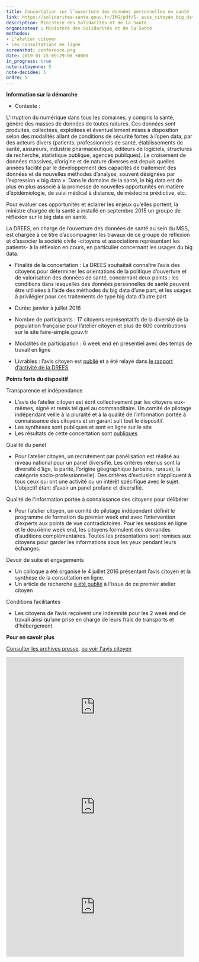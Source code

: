 ```yaml
---
title: Concertation sur l’ouverture des données personnelles en santé
link: https://solidarites-sante.gouv.fr/IMG/pdf/5-_avis_citoyen_big_data_en_sante.pdf
description: Ministère des Solidarités et de la Santé
organisateur : Ministère des Solidarités et de la Santé
methodes:
- L'atelier citoyen
- Les consultations en ligne
screenshot: conference.png
date: 2019-01-15 09:29:08 +0000
in_progress: true
note-citoyenne: 5
note-decidee: 5
ordre: 5
---
```


**Information sur la démarche**

* Contexte : 

L’irruption du numérique dans tous les domaines, y compris la santé, génère des masses de données de toutes natures. Ces données sont produites, collectées, exploitées et éventuellement mises à disposition selon des modalités allant de conditions de sécurité fortes à l’open data, par des acteurs divers (patients, professionnels de santé, établissements de santé, assureurs, industrie pharmaceutique, éditeurs de logiciels, structures de recherche, statistique publique, agences publiques). Le croisement de données massives, d’origine et de nature diverses est depuis quelles années facilité par le développement des capacités de traitement des données et de nouvelles méthodes d’analyse, souvent désignées par l’expression « big data ». Dans le domaine de la santé, le big data est de plus en plus associé à la promesse de nouvelles opportunités en matière d’épidémiologie, de suivi médical à distance, de médecine prédictive, etc. 

Pour évaluer ces opportunités et éclairer les enjeux qu’elles portent, la ministre chargée de la santé a installé en septembre 2015 un groupe de réflexion sur le big data en santé. 

La DREES, en charge de l’ouverture des données de santé au sein du MSS, est chargée à ce titre d’accompagner les travaux de ce groupe de réflexion et d’associer la société civile -citoyens et associations représentant les patients- à la réflexion en cours, en particulier concernant les usages du big data.

* Finalité de la concertation : La DREES souhaitait connaître l’avis  des citoyens pour déterminer les orientations de la politique d’ouverture et de valorisation des données de santé, concernant deux points : les conditions dans lesquelles des données personnelles de santé peuvent être utilisées à l’aide des méthodes du big data d’une part, et les usages à privilégier pour ces traitements de type big data d’autre part

* Durée: janvier à juillet 2016

* Nombre de participants : 17 citoyens représentatifs de la diversité de la population française pour l’atelier citoyen et plus de 600 contributions sur le site faire-simple.gouv.fr

* Modalités de participation : 6 week end en présentiel avec des temps de travail en ligne 

* Livrables : l’avis citoyen est <a href="https://solidarites-sante.gouv.fr/IMG/pdf/5-_avis_citoyen_big_data_en_sante.pdf">publié</a> et a été relayé dans <a href="https://drees.solidarites-sante.gouv.fr/IMG/pdf/ra2016.pdf">le rapport d’activité de la DREES</a>

**Points forts du dispositif**

Transparence et indépendance 
* L’avis de l’atelier citoyen est écrit collectivement par les citoyens eux-mêmes, signé et remis tel quel au commanditaire. Un comité de pilotage indépendant veille à la pluralité et à la qualité de l’information portée à connaissance des citoyens et un garant suit tout le dispositif.
* Les synthèses sont publiques et sont en ligne sur le site 
* Les résultats de cette concertation sont <a href="https://solidarites-sante.gouv.fr/IMG/pdf/4-_dossier_dispositf_colloquemass.pdf">publiques</a>

Qualité du panel
* Pour l’atelier citoyen, un recrutement par panélisation est réalisé au niveau national pour un panel diversifié. Les critères retenus sont la diversité d’âge, la parité, l’origine géographique (urbains, ruraux), la catégorie socio-professionnelle). Des critères d’exclusion s’appliquent à tous ceux qui ont une activité ou un intérêt spécifique avec le sujet. L’objectif étant d’avoir un panel profane et diversifié. 

Qualité de l'information portée à connaissance des citoyens pour délibérer
* Pour l’atelier citoyen, un comité de pilotage indépendant définit le programme de formation du premier week end avec l’intervention d’experts aux points de vue contradictoires. Pour les sessions en ligne et le deuxième week end, les citoyens formulent des demandes d’auditions complémentaires. Toutes les présentations sont remises aux citoyens pour garder les informations sous les yeux pendant leurs échanges. 

Devoir de suite et engagements 
* Un colloque a été organisé  le 4 juillet 2016 présentant l’avis citoyen et la synthèse de la consultation en ligne. 
* Un article de recherche <a href="https://www.cairn.info/revue-francaise-des-affaires-sociales-2017-4-page-95.html">a été publié</a> à l’issue de ce premier atelier citoyen

Conditions facilitantes 
* Les citoyens de l’avis reçoivent une indemnité pour les 2 week end de travail ainsi qu’une prise en charge de leurs frais de transports et d’hébergement. 

**Pour en savoir plus**

<a href="https://solidarites-sante.gouv.fr/archives/archives-presse/archives-communiques-de-presse/article/lancement-de-la-consultation-en-ligne-sur-le-big-data">Consulter les archives presse</a>, 
<a href="https://solidarites-sante.gouv.fr/IMG/pdf/5-_avis_citoyen_big_data_en_sante.pdf">ou voir l'avis citoyen</a>

<iframe frameborder="0" width="480" height="270" src="https://www.dailymotion.com/embed/video/x4k2qe6" allowfullscreen allow="autoplay"></iframe>

<iframe frameborder="0" width="480" height="270" src="https://www.dailymotion.com/embed/video/x4k2rhx" allowfullscreen allow="autoplay"></iframe>

<iframe frameborder="0" width="480" height="270" src="https://www.dailymotion.com/embed/video/x4k2rsy" allowfullscreen allow="autoplay"></iframe>
